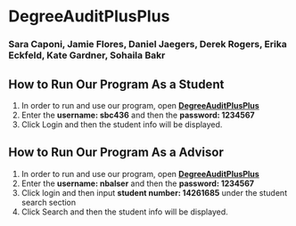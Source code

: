 # DegreeAuditPlusPlus
### Sara Caponi, Jamie Flores, Daniel Jaegers, Derek Rogers, Erika Eckfeld, Kate Gardner, Sohaila Bakr

## How to Run Our Program As a Student
1. In order to run and use our program, open [**DegreeAuditPlusPlus**](HTTPS://TINYURL.COM/YC2JQ4SW)
2. Enter the **username: sbc436** and then the **password: 1234567**
3. Click Login and then the student info will be displayed.

## How to Run Our Program As a Advisor
1. In order to run and use our program, open [**DegreeAuditPlusPlus**](HTTPS://TINYURL.COM/YC2JQ4SW)
2. Enter the **username: nbalser** and then the **password: 1234567**
3. Click login and then input **student number: 14261685** under the student search section
3. Click Search and then the student info will be displayed. 
